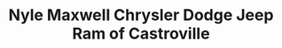 ---
title: "Nyle Maxwell Chrysler Dodge Jeep Ram of Castroville"
url: /castroville/nyle-maxwell-chrysler-dodge-jeep-ram-of-castroville/
shop: car
---